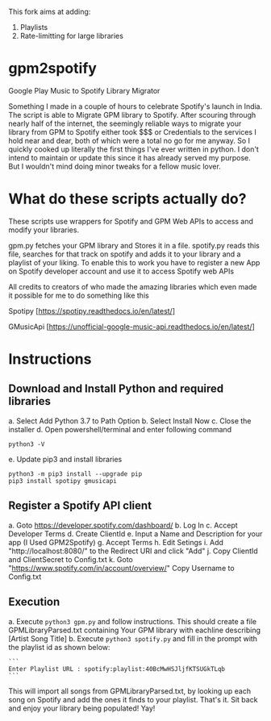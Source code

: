 This fork aims at adding:
1. Playlists
2. Rate-limitting for large libraries

# gpm2spotify
Google Play Music to Spotify Library Migrator

Something I made in a couple of hours to celebrate Spotify's launch in India. The script is able to Migrate GPM library to Spotify. After scouring through nearly half of the internet, the seemingly reliable ways to migrate your library from GPM to Spotify either took $$$ or Credentials to the services I hold near and dear, both of which were a total no go for me anyway. So I quickly cooked up literally the first things I've ever written in python. I don't intend to maintain or update this since it has already served my purpose. But I wouldn't mind doing minor tweaks for a fellow music lover.

# What do these scripts actually do?

These scripts use wrappers for Spotify and GPM Web APIs to access and modify your libraries. 

gpm.py fetches your GPM library and Stores it in a file. spotify.py reads this file, searches for that track on spotify and adds it to your library and a playlist of your liking. To enable this to work you have to register a new App on Spotify developer account and use it to access Spotify web APIs 

All credits to creators of who made the amazing libraries which even made it possible for me to do something like this 

Spotipy [https://spotipy.readthedocs.io/en/latest/]

GMusicApi [https://unofficial-google-music-api.readthedocs.io/en/latest/]

# Instructions

## Download and Install Python and required libraries
a. Select Add Python 3.7 to Path Option 
b. Select Install Now
c. Close the installer
d. Open powershell/terminal and enter following command 
```
python3 -V
```
e. Update pip3 and install libraries
```
python3 -m pip3 install --upgrade pip
pip3 install spotipy gmusicapi
```

## Register a Spotify API client
a. Goto https://developer.spotify.com/dashboard/
b. Log In
c. Accept Developer Terms
d. Create ClientId
e. Input a Name and Description for your app (I Used GPM2Spotify)
g. Accept Terms
h. Edit Setings
i. Add "http://localhost:8080/" to the Redirect URI and click "Add"
j. Copy ClientId and ClientSecret to Config.txt
k. Goto "https://www.spotify.com/in/account/overview/" Copy Username to Config.txt

## Execution    
a. Execute `python3 gpm.py` and follow instructions. This should create a file GPMLibraryParsed.txt containing Your GPM library with eachline describing [Artist Song Title]
b. Execute `python3 spotify.py` and fill in the prompt with the playlist id as shown below:

    ```
    Enter Playlist URL : spotify:playlist:40BcMwHSJljfKTSUGkTLqb
    ```

This will import all songs from GPMLibraryParsed.txt, by looking up each song on Spotify and add the ones it finds to your playlist.
That's it. Sit back and enjoy your library being populated! Yay!

